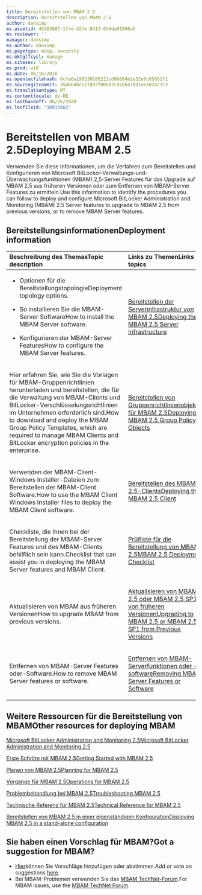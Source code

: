 ```yaml
---
title: Bereitstellen von MBAM 2.5
description: Bereitstellen von MBAM 2.5
author: dansimp
ms.assetid: 45403607-1f4d-42fe-8413-0d4da01808a6
ms.reviewer: ''
manager: dansimp
ms.author: dansimp
ms.pagetype: mdop, security
ms.mktglfcycl: manage
ms.sitesec: library
ms.prod: w10
ms.date: 06/16/2016
ms.openlocfilehash: 0cfa0a190530186211cd96884b2e32e9c65881f1
ms.sourcegitcommit: 354664bc527d93f80687cd2eba70d1eea024c7c3
ms.translationtype: MT
ms.contentlocale: de-DE
ms.lasthandoff: 06/26/2020
ms.locfileid: "10811662"
---
```

# <span data-ttu-id="44909-103">Bereitstellen von MBAM 2.5</span><span class="sxs-lookup"><span data-stu-id="44909-103">Deploying MBAM 2.5</span></span>


<span data-ttu-id="44909-104">Verwenden Sie diese Informationen, um die Verfahren zum Bereitstellen und Konfigurieren von Microsoft BitLocker-Verwaltungs-und-Überwachungsfunktionen (MBAM) 2,5-Server Features für das Upgrade auf MBAM 2,5 aus früheren Versionen oder zum Entfernen von MBAM-Server Features zu ermitteln.</span><span class="sxs-lookup"><span data-stu-id="44909-104">Use this information to identify the procedures you can follow to deploy and configure Microsoft BitLocker Administration and Monitoring (MBAM) 2.5 Server features to upgrade to MBAM 2.5 from previous versions, or to remove MBAM Server features.</span></span>

## <span data-ttu-id="44909-105">Bereitstellungsinformationen</span><span class="sxs-lookup"><span data-stu-id="44909-105">Deployment information</span></span>


<table>
<colgroup>
<col width="50%" />
<col width="50%" />
</colgroup>
<thead>
<tr class="header">
<th align="left"><span data-ttu-id="44909-106">Beschreibung des Themas</span><span class="sxs-lookup"><span data-stu-id="44909-106">Topic description</span></span></th>
<th align="left"><span data-ttu-id="44909-107">Links zu Themen</span><span class="sxs-lookup"><span data-stu-id="44909-107">Links to topics</span></span></th>
</tr>
</thead>
<tbody>
<tr class="odd">
<td align="left"><ul>
<li><p><span data-ttu-id="44909-108">Optionen für die Bereitstellungstopologie</span><span class="sxs-lookup"><span data-stu-id="44909-108">Deployment topology options.</span></span></p></li>
<li><p><span data-ttu-id="44909-109">So installieren Sie die MBAM-Server Software</span><span class="sxs-lookup"><span data-stu-id="44909-109">How to install the MBAM Server software.</span></span></p></li>
<li><p><span data-ttu-id="44909-110">Konfigurieren der MBAM-Server Features</span><span class="sxs-lookup"><span data-stu-id="44909-110">How to configure the MBAM Server features.</span></span></p></li>
</ul></td>
<td align="left"><p><a href="deploying-the-mbam-25-server-infrastructure.md" data-raw-source="[Deploying the MBAM 2.5 Server Infrastructure](deploying-the-mbam-25-server-infrastructure.md)"><span data-ttu-id="44909-111">Bereitstellen der Serverinfrastruktur von MBAM 2.5</span><span class="sxs-lookup"><span data-stu-id="44909-111">Deploying the MBAM 2.5 Server Infrastructure</span></span></a></p></td>
</tr>
<tr class="even">
<td align="left"><p><span data-ttu-id="44909-112">Hier erfahren Sie, wie Sie die Vorlagen für MBAM-Gruppenrichtlinien herunterladen und bereitstellen, die für die Verwaltung von MBAM-Clients und BitLocker-Verschlüsselungsrichtlinien im Unternehmen erforderlich sind.</span><span class="sxs-lookup"><span data-stu-id="44909-112">How to download and deploy the MBAM Group Policy Templates, which are required to manage MBAM Clients and BitLocker encryption policies in the enterprise.</span></span></p></td>
<td align="left"><p><a href="deploying-mbam-25-group-policy-objects.md" data-raw-source="[Deploying MBAM 2.5 Group Policy Objects](deploying-mbam-25-group-policy-objects.md)"><span data-ttu-id="44909-113">Bereitstellen von Gruppenrichtlinienobjekten für MBAM 2.5</span><span class="sxs-lookup"><span data-stu-id="44909-113">Deploying MBAM 2.5 Group Policy Objects</span></span></a></p></td>
</tr>
<tr class="odd">
<td align="left"><p><span data-ttu-id="44909-114">Verwenden der MBAM-Client-Windows Installer-Dateien zum Bereitstellen der MBAM-Client Software.</span><span class="sxs-lookup"><span data-stu-id="44909-114">How to use the MBAM Client Windows Installer files to deploy the MBAM Client software.</span></span></p></td>
<td align="left"><p><a href="deploying-the-mbam-25-client.md" data-raw-source="[Deploying the MBAM 2.5 Client](deploying-the-mbam-25-client.md)"><span data-ttu-id="44909-115">Bereitstellen des MBAM 2.5-Clients</span><span class="sxs-lookup"><span data-stu-id="44909-115">Deploying the MBAM 2.5 Client</span></span></a></p></td>
</tr>
<tr class="even">
<td align="left"><p><span data-ttu-id="44909-116">Checkliste, die Ihnen bei der Bereitstellung der MBAM-Server Features und des MBAM-Clients behilflich sein kann.</span><span class="sxs-lookup"><span data-stu-id="44909-116">Checklist that can assist you in deploying the MBAM Server features and MBAM Client.</span></span></p></td>
<td align="left"><p><a href="mbam-25-deployment-checklist.md" data-raw-source="[MBAM 2.5 Deployment Checklist](mbam-25-deployment-checklist.md)"><span data-ttu-id="44909-117">Prüfliste für die Bereitstellung von MBAM 2.5</span><span class="sxs-lookup"><span data-stu-id="44909-117">MBAM 2.5 Deployment Checklist</span></span></a></p></td>
</tr>
<tr class="odd">
<td align="left"><p><span data-ttu-id="44909-118">Aktualisieren von MBAM aus früheren Versionen</span><span class="sxs-lookup"><span data-stu-id="44909-118">How to upgrade MBAM from previous versions.</span></span></p></td>
<td align="left"><p><a href="upgrading-to-mbam-25-or-mbam-25-sp1-from-previous-versions.md" data-raw-source="[Upgrading to MBAM 2.5 or MBAM 2.5 SP1 from Previous Versions](upgrading-to-mbam-25-or-mbam-25-sp1-from-previous-versions.md)"><span data-ttu-id="44909-119">Aktualisieren von MBAM 2.5 oder MBAM 2.5 SP1 von früheren Versionen</span><span class="sxs-lookup"><span data-stu-id="44909-119">Upgrading to MBAM 2.5 or MBAM 2.5 SP1 from Previous Versions</span></span></a></p></td>
</tr>
<tr class="even">
<td align="left"><p><span data-ttu-id="44909-120">Entfernen von MBAM-Server Features oder-Software.</span><span class="sxs-lookup"><span data-stu-id="44909-120">How to remove MBAM Server features or software.</span></span></p></td>
<td align="left"><p><a href="removing-mbam-server-features-or-software.md" data-raw-source="[Removing MBAM Server Features or Software](removing-mbam-server-features-or-software.md)"><span data-ttu-id="44909-121">Entfernen von MBAM-Serverfunktionen oder -software</span><span class="sxs-lookup"><span data-stu-id="44909-121">Removing MBAM Server Features or Software</span></span></a></p></td>
</tr>
</tbody>
</table>

 

## <span data-ttu-id="44909-122">Weitere Ressourcen für die Bereitstellung von MBAM</span><span class="sxs-lookup"><span data-stu-id="44909-122">Other resources for deploying MBAM</span></span>


[<span data-ttu-id="44909-123">Microsoft BitLocker Administration and Monitoring 2.5</span><span class="sxs-lookup"><span data-stu-id="44909-123">Microsoft BitLocker Administration and Monitoring 2.5</span></span>](index.md)

[<span data-ttu-id="44909-124">Erste Schritte mit MBAM 2.5</span><span class="sxs-lookup"><span data-stu-id="44909-124">Getting Started with MBAM 2.5</span></span>](getting-started-with-mbam-25.md)

[<span data-ttu-id="44909-125">Planen von MBAM 2.5</span><span class="sxs-lookup"><span data-stu-id="44909-125">Planning for MBAM 2.5</span></span>](planning-for-mbam-25.md)

[<span data-ttu-id="44909-126">Vorgänge für MBAM 2.5</span><span class="sxs-lookup"><span data-stu-id="44909-126">Operations for MBAM 2.5</span></span>](operations-for-mbam-25.md)

[<span data-ttu-id="44909-127">Problembehandlung bei MBAM 2.5</span><span class="sxs-lookup"><span data-stu-id="44909-127">Troubleshooting MBAM 2.5</span></span>](troubleshooting-mbam-25.md)

[<span data-ttu-id="44909-128">Technische Referenz für MBAM 2.5</span><span class="sxs-lookup"><span data-stu-id="44909-128">Technical Reference for MBAM 2.5</span></span>](technical-reference-for-mbam-25.md)

[<span data-ttu-id="44909-129">Bereitstellen von MBAM 2,5 in einer eigenständigen Konfiguration</span><span class="sxs-lookup"><span data-stu-id="44909-129">Deploying MBAM 2.5 in a stand-alone configuration</span></span>](https://support.microsoft.com/kb/3046555)

## <span data-ttu-id="44909-130">Sie haben einen Vorschlag für MBAM?</span><span class="sxs-lookup"><span data-stu-id="44909-130">Got a suggestion for MBAM?</span></span>
- <span data-ttu-id="44909-131">[Hier](http://mbam.uservoice.com/forums/268571-microsoft-bitlocker-administration-and-monitoring)können Sie Vorschläge hinzufügen oder abstimmen.</span><span class="sxs-lookup"><span data-stu-id="44909-131">Add or vote on suggestions [here](http://mbam.uservoice.com/forums/268571-microsoft-bitlocker-administration-and-monitoring).</span></span> 
- <span data-ttu-id="44909-132">Bei MBAM-Problemen verwenden Sie das [MBAM TechNet-Forum](https://social.technet.microsoft.com/Forums/home?forum=mdopmbam).</span><span class="sxs-lookup"><span data-stu-id="44909-132">For MBAM issues, use the [MBAM TechNet Forum](https://social.technet.microsoft.com/Forums/home?forum=mdopmbam).</span></span>

 

 





